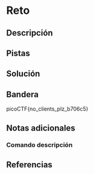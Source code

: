 # Reto

## Descripción


## Pistas


## Solución


## Bandera

picoCTF{no_clients_plz_b706c5}

## Notas adicionales


### Comando    descripción


## Referencias
